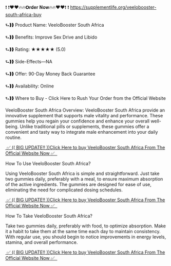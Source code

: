 ❗ ❗❤️❤️🔥🔥𝗢𝐫𝐝𝐞𝐫 𝐍𝐨𝐰🔥🔥❤️❤️❗ ❗
https://supplementlife.org/veelobooster-south-africa-buy


⮑❱❱ Product Name: VeeloBooster South Africa

⮑❱❱ Benefits: Improve Sex Drive and Libido

⮑❱❱ Rating: ★★★★★ (5.0)

⮑❱❱ Side-Effects—NA

⮑❱❱ Offer: 90-Day Money Back Guarantee

⮑❱❱ Availability: Online

⮑❱❱ Where to Buy - Click Here to Rush Your Order from the Official Website


VeeloBooster South Africa Overview: VeeloBooster South Africa provide an innovative supplement that supports male vitality and performance. These gummies help you regain your confidence and enhance your overall well-being. Unlike traditional pills or supplements, these gummies offer a convenient and tasty way to integrate male enhancement into your daily routine.


<a href="https://supplementlife.org/veelobooster-south-africa-buy">&nbsp;✅ (( BIG UPDATE!! ))Click Here to buy VeeloBooster South Africa From The Official Website Now ✅ &nbsp;</a>


How To Use VeeloBooster South Africa?

Using VeeloBooster South Africa is simple and straightforward. Just take two gummies daily, preferably with a meal, to ensure maximum absorption of the active ingredients. The gummies are designed for ease of use, eliminating the need for complicated dosing schedules.


<a href="https://supplementlife.org/veelobooster-south-africa-buy">&nbsp;✅ (( BIG UPDATE!! ))Click Here to buy VeeloBooster South Africa From The Official Website Now ✅ &nbsp;</a>


How To Take VeeloBooster South Africa?

Take two gummies daily, preferably with food, to optimize absorption. Make it a habit to take them at the same time each day to maintain consistency. With regular use, you should begin to notice improvements in energy levels, stamina, and overall performance.


<a href="https://supplementlife.org/veelobooster-south-africa-buy">&nbsp;✅ (( BIG UPDATE!! ))Click Here to buy VeeloBooster South Africa From The Official Website Now ✅ &nbsp;</a>

